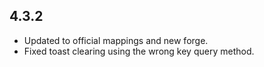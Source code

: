 ## 4.3.2
* Updated to official mappings and new forge.
* Fixed toast clearing using the wrong key query method.